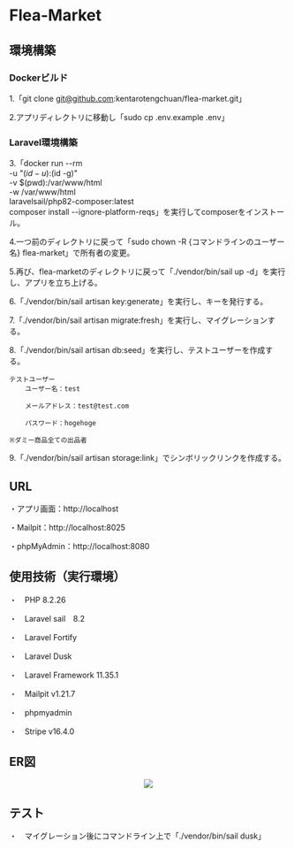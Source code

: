# Flea-Market

## 環境構築

### Dockerビルド
1.「git clone git@github.com:kentarotengchuan/flea-market.git」

2.アプリディレクトリに移動し「sudo cp .env.example .env」

### Laravel環境構築
3.「docker run --rm \
    -u "$(id -u):$(id -g)" \
    -v $(pwd):/var/www/html \
    -w /var/www/html \
    laravelsail/php82-composer:latest \
    composer install --ignore-platform-reqs」を実行してcomposerをインストール。

4.一つ前のディレクトリに戻って「sudo chown -R {コマンドラインのユーザー名} flea-market」で所有者の変更。

5.再び、flea-marketのディレクトリに戻って「./vendor/bin/sail up -d」を実行し、アプリを立ち上げる。

6.「./vendor/bin/sail artisan key:generate」を実行し、キーを発行する。

7.「./vendor/bin/sail artisan migrate:fresh」を実行し、マイグレーションする。

8.「./vendor/bin/sail artisan db:seed」を実行し、テストユーザーを作成する。

    テストユーザー
        ユーザー名：test

        メールアドレス：test@test.com

        パスワード：hogehoge

    ※ダミー商品全ての出品者

9.「./vendor/bin/sail artisan storage:link」でシンボリックリンクを作成する。

##  URL

・アプリ画面：http://localhost

・Mailpit：http://localhost:8025

・phpMyAdmin：http://localhost:8080

## 使用技術（実行環境）

・　PHP 8.2.26

・　Laravel sail　8.2

・　Laravel Fortify

・　Laravel Dusk 

・　Laravel Framework 11.35.1

・　Mailpit v1.21.7

・　phpmyadmin 

・　Stripe v16.4.0

## ER図

<p align="center">
<img src="https://github.com/user-attachments/assets/2d051c04-e1f5-4387-bdb0-b9fe4623437c">
</p>

## テスト

・　マイグレーション後にコマンドライン上で「./vendor/bin/sail dusk」